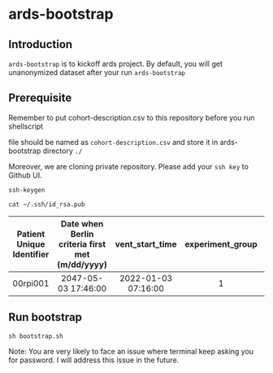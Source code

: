 # ards-bootstrap

## Introduction
`ards-bootstrap` is to kickoff ards project. By default, you will get unanonymized dataset after your run `ards-bootstrap`

## Prerequisite
Remember to put cohort-description.csv to this repository before you run shellscript

file should be named as `cohort-description.csv` and store it in ards-bootstrap directory `./`

Moreover, we are cloning private repository. Please add your `ssh key` to Github UI. 

`ssh-keygen`

`cat ~/.ssh/id_rsa.pub`


| Patient Unique Identifier | Date when Berlin criteria first met (m/dd/yyyy) | vent_start_time  | experiment_group | Pathophysiology | Potential Enrollment  
| :---:| :---: | :---: | :---: | :---: | :---: 
|00rpi001|2047-05-03 17:46:00 |2022-01-03 07:16:00 | 1 | ARDS | "Y"                            



## Run bootstrap
`sh bootstrap.sh` 

Note: You are very likely to face an issue where terminal keep asking you for password. I will address this issue in the future.
